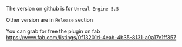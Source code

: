 The version on github is for `Unreal Engine 5.5`

Other version are in `Release` section

You can grab for free the plugin on fab https://www.fab.com/listings/0f13201d-4eab-4b35-8131-a0a17e1ff357

